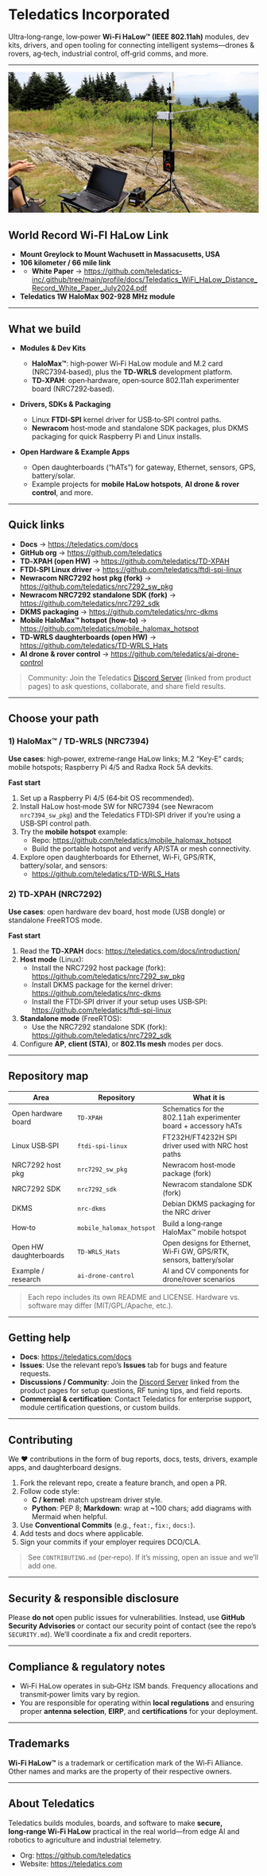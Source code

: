 # Teledatics Incorporated

Ultra‑long‑range, low‑power **Wi‑Fi HaLow™ (IEEE 802.11ah)** modules, dev kits, drivers, and open tooling for connecting intelligent systems—drones & rovers, ag‑tech, industrial control, off‑grid comms, and more.

---
![World Record Link](images/WiFi_Halow_Record_2024_Mount_Greylock_Peak.jpg)

## World Record Wi-FI HaLow Link
- **Mount Greylock to Mount Wachusett in Massacusetts, USA**
- **106 kilometer / 66 mile link**
- - **White Paper** → https://github.com/teledatics-inc/.github/tree/main/profile/docs/Teledatics_WiFi_HaLow_Distance_Record_White_Paper_July2024.pdf
-  **Teledatics 1W HaloMax 902-928 MHz module**

---

## What we build

- **Modules & Dev Kits**
  - **HaloMax™**: high‑power Wi‑Fi HaLow module and M.2 card (NRC7394‑based), plus the **TD‑WRLS** development platform.
  - **TD‑XPAH**: open‑hardware, open‑source 802.11ah experimenter board (NRC7292‑based).

- **Drivers, SDKs & Packaging**
  - Linux **FTDI‑SPI** kernel driver for USB‑to‑SPI control paths.
  - **Newracom** host‑mode and standalone SDK packages, plus DKMS packaging for quick Raspberry Pi and Linux installs.

- **Open Hardware & Example Apps**
  - Open daughterboards (“hATs”) for gateway, Ethernet, sensors, GPS, battery/solar.
  - Example projects for **mobile HaLow hotspots**, **AI drone & rover control**, and more.

---

## Quick links

- **Docs** → https://teledatics.com/docs  
- **GitHub org** → https://github.com/teledatics  
- **TD‑XPAH (open HW)** → https://github.com/teledatics/TD-XPAH  
- **FTDI‑SPI Linux driver** → https://github.com/teledatics/ftdi-spi-linux  
- **Newracom NRC7292 host pkg (fork)** → https://github.com/teledatics/nrc7292_sw_pkg  
- **Newracom NRC7292 standalone SDK (fork)** → https://github.com/teledatics/nrc7292_sdk  
- **DKMS packaging** → https://github.com/teledatics/nrc-dkms  
- **Mobile HaloMax™ hotspot (how‑to)** → https://github.com/teledatics/mobile_halomax_hotspot  
- **TD‑WRLS daughterboards (open HW)** → https://github.com/teledatics/TD-WRLS_Hats  
- **AI drone & rover control** → https://github.com/teledatics/ai-drone-control  

> Community: Join the Teledatics [Discord Server](https://discord.gg/WpguKNMR7H) (linked from product pages) to ask questions, collaborate, and share field results.

---

## Choose your path

### 1) HaloMax™ / TD‑WRLS (NRC7394)

**Use cases**: high‑power, extreme‑range HaLow links; M.2 “Key‑E” cards; mobile hotspots; Raspberry Pi 4/5 and Radxa Rock 5A devkits.

**Fast start**
1. Set up a Raspberry Pi 4/5 (64‑bit OS recommended).
2. Install HaLow host‑mode SW for NRC7394 (see Newracom `nrc7394_sw_pkg`) and the Teledatics FTDI‑SPI driver if you’re using a USB‑SPI control path.
3. Try the **mobile hotspot** example:
   - Repo: https://github.com/teledatics/mobile_halomax_hotspot  
   - Build the portable hotspot and verify AP/STA or mesh connectivity.
4. Explore open daughterboards for Ethernet, Wi‑Fi, GPS/RTK, battery/solar, and sensors:
   - https://github.com/teledatics/TD-WRLS_Hats

### 2) TD‑XPAH (NRC7292)

**Use cases**: open hardware dev board, host mode (USB dongle) or standalone FreeRTOS mode.

**Fast start**
1. Read the **TD‑XPAH** docs: https://teledatics.com/docs/introduction/
2. **Host mode** (Linux):
   - Install the NRC7292 host package (fork): https://github.com/teledatics/nrc7292_sw_pkg
   - Install DKMS package for the kernel driver: https://github.com/teledatics/nrc-dkms
   - Install the FTDI‑SPI driver if your setup uses USB‑SPI: https://github.com/teledatics/ftdi-spi-linux
3. **Standalone mode** (FreeRTOS):
   - Use the NRC7292 standalone SDK (fork): https://github.com/teledatics/nrc7292_sdk
4. Configure **AP**, **client (STA)**, or **802.11s mesh** modes per docs.

---

## Repository map

| Area | Repository | What it is |
|---|---|---|
| Open hardware board | `TD-XPAH` | Schematics for the 802.11ah experimenter board + accessory hATs |
| Linux USB‑SPI | `ftdi-spi-linux` | FT232H/FT4232H SPI driver used with NRC host paths |
| NRC7292 host pkg | `nrc7292_sw_pkg` | Newracom host‑mode package (fork) |
| NRC7292 SDK | `nrc7292_sdk` | Newracom standalone SDK (fork) |
| DKMS | `nrc-dkms` | Debian DKMS packaging for the NRC driver |
| How‑to | `mobile_halomax_hotspot` | Build a long‑range HaloMax™ mobile hotspot |
| Open HW daughterboards | `TD-WRLS_Hats` | Open designs for Ethernet, Wi‑Fi GW, GPS/RTK, sensors, battery/solar |
| Example / research | `ai-drone-control` | AI and CV components for drone/rover scenarios |

> Each repo includes its own README and LICENSE. Hardware vs. software may differ (MIT/GPL/Apache, etc.).

---

## Getting help

- **Docs**: https://teledatics.com/docs  
- **Issues**: Use the relevant repo’s **Issues** tab for bugs and feature requests.  
- **Discussions / Community**: Join the [Discord Server](https://discord.gg/WpguKNMR7H) linked from the product pages for setup questions, RF tuning tips, and field reports.  
- **Commercial & certification**: Contact Teledatics for enterprise support, module certification questions, or custom builds.

---

## Contributing

We ❤ contributions in the form of bug reports, docs, tests, drivers, example apps, and daughterboard designs.

1. Fork the relevant repo, create a feature branch, and open a PR.
2. Follow code style:
   - **C / kernel**: match upstream driver style.
   - **Python**: PEP 8; **Markdown**: wrap at ~100 chars; add diagrams with Mermaid when helpful.
3. Use **Conventional Commits** (e.g., `feat:`, `fix:`, `docs:`).
4. Add tests and docs where applicable.
5. Sign your commits if your employer requires DCO/CLA.

> See `CONTRIBUTING.md` (per‑repo). If it’s missing, open an issue and we’ll add one.

---

## Security & responsible disclosure

Please **do not** open public issues for vulnerabilities. Instead, use **GitHub Security Advisories** or contact our security point of contact (see the repo’s `SECURITY.md`). We’ll coordinate a fix and credit reporters.

---

## Compliance & regulatory notes

- Wi‑Fi HaLow operates in sub‑GHz ISM bands. Frequency allocations and transmit‑power limits vary by region.  
- You are responsible for operating within **local regulations** and ensuring proper **antenna selection**, **EIRP**, and **certifications** for your deployment.

---

## Trademarks

**Wi‑Fi HaLow™** is a trademark or certification mark of the Wi‑Fi Alliance. Other names and marks are the property of their respective owners.

---

## About Teledatics

Teledatics builds modules, boards, and software to make **secure, long‑range Wi‑Fi HaLow** practical in the real world—from edge AI and robotics to agriculture and industrial telemetry.

- Org: https://github.com/teledatics  
- Website: https://teledatics.com

